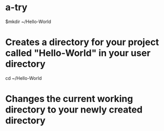 a-try
=====
$mkdir ~/Hello-World
# Creates a directory for your project called "Hello-World" in your user directory

cd ~/Hello-World
# Changes the current working directory to your newly created directory


